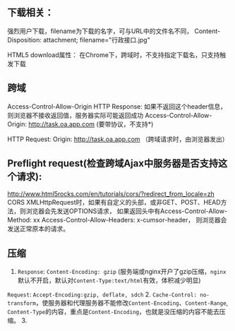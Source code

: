 ## 下载相关：
强烈用户下载，filename为下载的名字，可与URL中的文件名不同，
Content-Disposition: attachment; filename="行政接口.jpg"

HTML5 download属性：
在Chrome下，跨域时，不支持指定下载名，只支持触发下载


## 跨域
Access-Control-Allow-Origin
HTTP Response:
如果不返回这个header信息，则浏览器不接收返回值，服务器实际可能返回成功
Access-Control-Allow-Origin: http://task.oa.app.com  (要带协议，不支持*)

HTTP Request:
Origin: http://task.oa.app.com  （跨域请求时，由浏览器发出）


## Preflight request(检查跨域Ajax中服务器是否支持这个请求):
http://www.html5rocks.com/en/tutorials/cors/?redirect_from_locale=zh
CORS XMLHttpRequest时，如果有自定义的头部，或非GET、POST、HEAD方法，则浏览器会先发送OPTIONS请求，
如果返回头中有Access-Control-Allow-Method: xx Access-Control-Allow-Headers: x-cumsor-header，
则浏览器会发送正常原本的请求。

## 压缩
1. `Response`:
`Content-Encoding: gzip` (服务端或nginx开户了gzip压缩，`nginx`默认不开启，默认对`Content-Type:text/html`有效，体积减少明显)

`Request`:
`Accept-Encoding:gzip, deflate, sdch`
2. `Cache-Control: no-transform`，使服务器和代理服务器不能修改`Content-Encoding`、`Content-Range`, `Content-Type`的内容，重点是`Content-Encoding`，也就是没压缩的内容不能去压缩。
3. 





